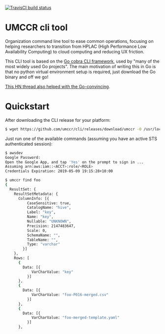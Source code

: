 [![TravisCI build status](https://travis-ci.org/umccr/cli.svg)](https://travis-ci.org/umccr/cli)

# UMCCR cli tool

Organization command line tool to ease common operations, focusing on helping researchers to transition from HPLAC (High Performance Low Availability Computing) to cloud computing and reducing UX friction.

This CLI tool is based on the [Go cobra CLI framework](https://github.com/spf13/cobra), used by "many of the most widely used Go projects". The main motivation of writing this in Go is that no python virtual environment setup is required, just download the Go binary and off we go!

[This HN thread also helped with the Go-convincing](https://news.ycombinator.com/item?id=19459787).

# Quickstart

After downloading the CLI release for your platform:

```bash
$ wget https://github.com/umccr/cli/releases/download/umccr -O /usr/local/bin/umccr
```

Just run one of the available commands (assuming you have an active STS authenticated session):

```bash
$ awsdev
Google Password:
Open the Google App, and tap 'Yes' on the prompt to sign in ...
Assuming arn:aws:iam::<ACCT>:role/<ROLE>
Credentials Expiration: 2019-05-09 19:15:28+10:00

$ umccr find foo
{
  ResultSet: {
    ResultSetMetadata: {
      ColumnInfo: [{
          CaseSensitive: true,
          CatalogName: "hive",
          Label: "key",
          Name: "key",
          Nullable: "UNKNOWN",
          Precision: 2147483647,
          Scale: 0,
          SchemaName: "",
          TableName: "",
          Type: "varchar"
        }]
    },
    Rows: [
      {
        Data: [{
            VarCharValue: "key"
          }]
      },
      {
        Data: [{
            VarCharValue: "foo-P016-merged.csv"
          }]
      },
      {
        Data: [{
            VarCharValue: "foo-merged-template.yaml"
          }]
      },
```
